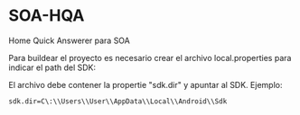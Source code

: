 # SOA-HQA
Home Quick Answerer para SOA 

Para buildear el proyecto es necesario crear el archivo local.properties para indicar el path del SDK:

El archivo debe contener la propertie "sdk.dir" y apuntar al SDK. Ejemplo:


    sdk.dir=C\:\\Users\\User\\AppData\\Local\\Android\\Sdk